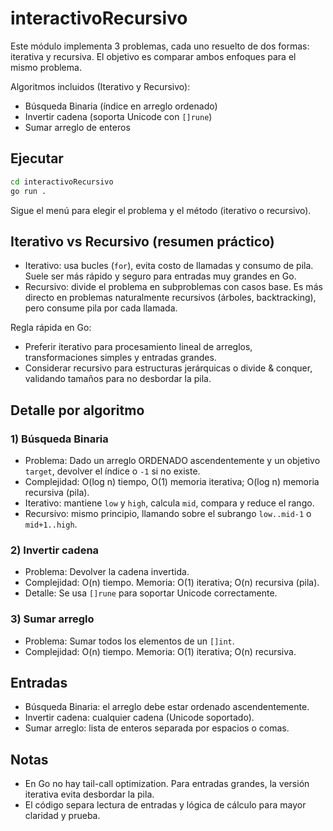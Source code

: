 # interactivoRecursivo

Este módulo implementa 3 problemas, cada uno resuelto de dos formas: iterativa y recursiva. El objetivo es comparar ambos enfoques para el mismo problema.

Algoritmos incluidos (Iterativo y Recursivo):
- Búsqueda Binaria (índice en arreglo ordenado)
- Invertir cadena (soporta Unicode con `[]rune`)
- Sumar arreglo de enteros

## Ejecutar

```bash
cd interactivoRecursivo
go run .
```

Sigue el menú para elegir el problema y el método (iterativo o recursivo).

## Iterativo vs Recursivo (resumen práctico)
- Iterativo: usa bucles (`for`), evita costo de llamadas y consumo de pila. Suele ser más rápido y seguro para entradas muy grandes en Go.
- Recursivo: divide el problema en subproblemas con casos base. Es más directo en problemas naturalmente recursivos (árboles, backtracking), pero consume pila por cada llamada.

Regla rápida en Go:
- Preferir iterativo para procesamiento lineal de arreglos, transformaciones simples y entradas grandes.
- Considerar recursivo para estructuras jerárquicas o divide & conquer, validando tamaños para no desbordar la pila.

## Detalle por algoritmo

### 1) Búsqueda Binaria
- Problema: Dado un arreglo ORDENADO ascendentemente y un objetivo `target`, devolver el índice o `-1` si no existe.
- Complejidad: O(log n) tiempo, O(1) memoria iterativa; O(log n) memoria recursiva (pila).
- Iterativo: mantiene `low` y `high`, calcula `mid`, compara y reduce el rango.
- Recursivo: mismo principio, llamando sobre el subrango `low..mid-1` o `mid+1..high`.

### 2) Invertir cadena
- Problema: Devolver la cadena invertida.
- Complejidad: O(n) tiempo. Memoria: O(1) iterativa; O(n) recursiva (pila).
- Detalle: Se usa `[]rune` para soportar Unicode correctamente.

### 3) Sumar arreglo
- Problema: Sumar todos los elementos de un `[]int`.
- Complejidad: O(n) tiempo. Memoria: O(1) iterativa; O(n) recursiva.

## Entradas
- Búsqueda Binaria: el arreglo debe estar ordenado ascendentemente.
- Invertir cadena: cualquier cadena (Unicode soportado).
- Sumar arreglo: lista de enteros separada por espacios o comas.

## Notas
- En Go no hay tail-call optimization. Para entradas grandes, la versión iterativa evita desbordar la pila.
- El código separa lectura de entradas y lógica de cálculo para mayor claridad y prueba.
